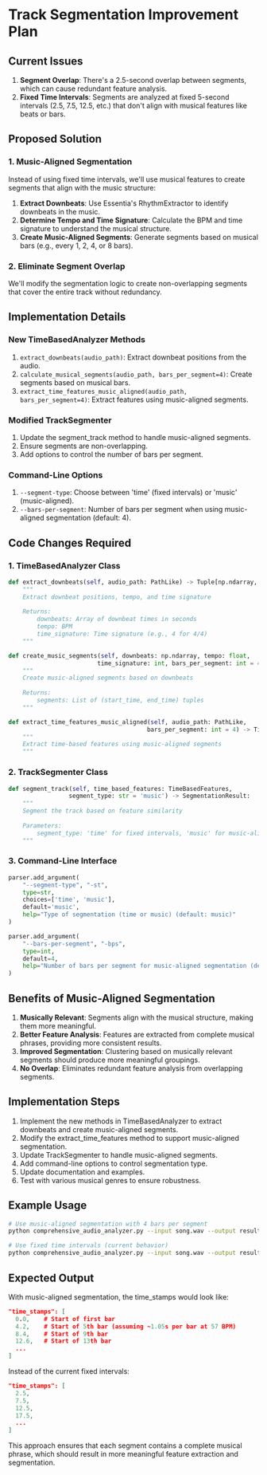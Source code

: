 # Track Segmentation Improvement Plan

## Current Issues

1. **Segment Overlap**: There's a 2.5-second overlap between segments, which can cause redundant feature analysis.
2. **Fixed Time Intervals**: Segments are analyzed at fixed 5-second intervals (2.5, 7.5, 12.5, etc.) that don't align with musical features like beats or bars.

## Proposed Solution

### 1. Music-Aligned Segmentation

Instead of using fixed time intervals, we'll use musical features to create segments that align with the music structure:

1. **Extract Downbeats**: Use Essentia's RhythmExtractor to identify downbeats in the music.
2. **Determine Tempo and Time Signature**: Calculate the BPM and time signature to understand the musical structure.
3. **Create Music-Aligned Segments**: Generate segments based on musical bars (e.g., every 1, 2, 4, or 8 bars).

### 2. Eliminate Segment Overlap

We'll modify the segmentation logic to create non-overlapping segments that cover the entire track without redundancy.

## Implementation Details

### New TimeBasedAnalyzer Methods

1. `extract_downbeats(audio_path)`: Extract downbeat positions from the audio.
2. `calculate_musical_segments(audio_path, bars_per_segment=4)`: Create segments based on musical bars.
3. `extract_time_features_music_aligned(audio_path, bars_per_segment=4)`: Extract features using music-aligned segments.

### Modified TrackSegmenter

1. Update the segment_track method to handle music-aligned segments.
2. Ensure segments are non-overlapping.
3. Add options to control the number of bars per segment.

### Command-Line Options

1. `--segment-type`: Choose between 'time' (fixed intervals) or 'music' (music-aligned).
2. `--bars-per-segment`: Number of bars per segment when using music-aligned segmentation (default: 4).

## Code Changes Required

### 1. TimeBasedAnalyzer Class

```python
def extract_downbeats(self, audio_path: PathLike) -> Tuple[np.ndarray, float, int]:
    """
    Extract downbeat positions, tempo, and time signature
    
    Returns:
        downbeats: Array of downbeat times in seconds
        tempo: BPM
        time_signature: Time signature (e.g., 4 for 4/4)
    """

def create_music_segments(self, downbeats: np.ndarray, tempo: float, 
                         time_signature: int, bars_per_segment: int = 4) -> List[Tuple[float, float]]:
    """
    Create music-aligned segments based on downbeats
    
    Returns:
        segments: List of (start_time, end_time) tuples
    """

def extract_time_features_music_aligned(self, audio_path: PathLike, 
                                       bars_per_segment: int = 4) -> TimeBasedFeatures:
    """
    Extract time-based features using music-aligned segments
    """
```

### 2. TrackSegmenter Class

```python
def segment_track(self, time_based_features: TimeBasedFeatures,
                 segment_type: str = 'music') -> SegmentationResult:
    """
    Segment the track based on feature similarity
    
    Parameters:
        segment_type: 'time' for fixed intervals, 'music' for music-aligned
    """
```

### 3. Command-Line Interface

```python
parser.add_argument(
    "--segment-type", "-st",
    type=str,
    choices=['time', 'music'],
    default='music',
    help="Type of segmentation (time or music) (default: music)"
)

parser.add_argument(
    "--bars-per-segment", "-bps",
    type=int,
    default=4,
    help="Number of bars per segment for music-aligned segmentation (default: 4)"
)
```

## Benefits of Music-Aligned Segmentation

1. **Musically Relevant**: Segments align with the musical structure, making them more meaningful.
2. **Better Feature Analysis**: Features are extracted from complete musical phrases, providing more consistent results.
3. **Improved Segmentation**: Clustering based on musically relevant segments should produce more meaningful groupings.
4. **No Overlap**: Eliminates redundant feature analysis from overlapping segments.

## Implementation Steps

1. Implement the new methods in TimeBasedAnalyzer to extract downbeats and create music-aligned segments.
2. Modify the extract_time_features method to support music-aligned segmentation.
3. Update TrackSegmenter to handle music-aligned segments.
4. Add command-line options to control segmentation type.
5. Update documentation and examples.
6. Test with various musical genres to ensure robustness.

## Example Usage

```bash
# Use music-aligned segmentation with 4 bars per segment
python comprehensive_audio_analyzer.py --input song.wav --output results/ --segment-type music --bars-per-segment 4 --enable-segmentation

# Use fixed time intervals (current behavior)
python comprehensive_audio_analyzer.py --input song.wav --output results/ --segment-type time --segment-duration 5.0 --enable-segmentation
```

## Expected Output

With music-aligned segmentation, the time_stamps would look like:

```json
"time_stamps": [
  0.0,    # Start of first bar
  4.2,    # Start of 5th bar (assuming ~1.05s per bar at 57 BPM)
  8.4,    # Start of 9th bar
  12.6,   # Start of 13th bar
  ...
]
```

Instead of the current fixed intervals:

```json
"time_stamps": [
  2.5,
  7.5,
  12.5,
  17.5,
  ...
]
```

This approach ensures that each segment contains a complete musical phrase, which should result in more meaningful feature extraction and segmentation.